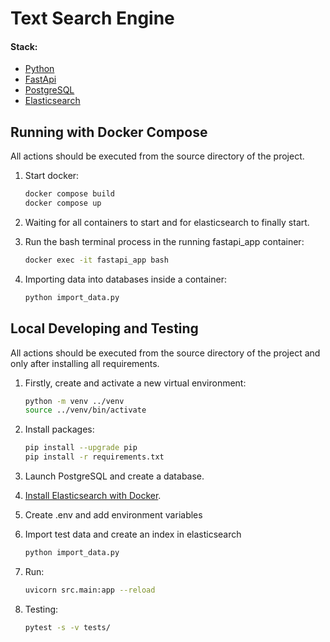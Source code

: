 # Text Search Engine

#### Stack:

- [Python](https://www.python.org/downloads/)
- [FastApi](https://fastapi.tiangolo.com/)
- [PostgreSQL](https://www.postgresql.org/)
- [Elasticsearch](https://www.elastic.co/)

## Running with Docker Compose

All actions should be executed from the source directory of the project.

1. Start docker:
   ```bash
   docker compose build
   docker compose up
   ```

2. Waiting for all containers to start and for elasticsearch to finally start.
3. Run the bash terminal process in the running fastapi_app container:
   ```bash
   docker exec -it fastapi_app bash
   ```
4. Importing data into databases inside a container:
   ```bash
   python import_data.py
   ```
   
## Local Developing and Testing

All actions should be executed from the source directory of the project and only after installing all requirements.

1. Firstly, create and activate a new virtual environment:
   ```bash
   python -m venv ../venv
   source ../venv/bin/activate
   ```

2. Install packages:
   ```bash
   pip install --upgrade pip
   pip install -r requirements.txt
   ```

3. Launch PostgreSQL and create a database.

4. [Install Elasticsearch with Docker](https://www.elastic.co/guide/en/elasticsearch/reference/current/docker.html).

5. Create .env and add environment variables
6. Import test data and create an index in elasticsearch
   ```bash
   python import_data.py
   ```
7. Run:
   ```bash
   uvicorn src.main:app --reload
   ```
8. Testing:
   ```bash
   pytest -s -v tests/
   ```